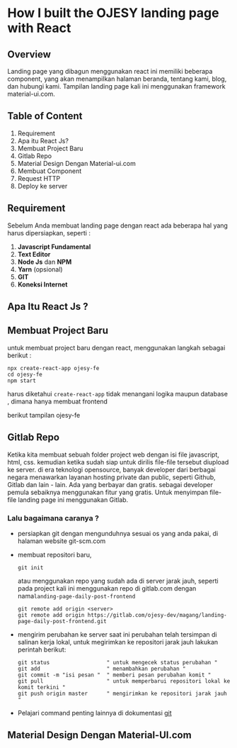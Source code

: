 # How I built the OJESY landing page with React

## Overview
Landing page yang dibagun menggunakan react ini memiliki beberapa component, yang akan menampilkan  halaman beranda, tentang kami, blog, dan hubungi kami. Tampilan landing page kali ini menggunakan framework material-ui.com.
## Table of Content 
1. Requirement
2. Apa itu React Js?
2. Membuat Project Baru
3. Gitlab Repo
3. Material Design Dengan Material-ui.com
4. Membuat Component
5. Request HTTP
6. Deploy ke server

## Requirement
Sebelum Anda membuat landing page dengan react ada beberapa hal yang harus dipersiapkan, seperti :

1. **Javascript Fundamental**
2. **Text Editor** 
3. **Node Js** dan **NPM**
4. **Yarn** (opsional)
5. **GIT**
6. **Koneksi Internet**

## Apa Itu React Js ?

## Membuat Project Baru 
untuk membuat project baru dengan react, menggunakan langkah sebagai berikut :

    npx create-react-app ojesy-fe
    cd ojesy-fe
    npm start

harus diketahui `create-react-app` tidak menangani logika maupun database , dimana hanya membuat frontend 

berikut tampilan ojesy-fe

## Gitlab Repo
Ketika kita membuat sebuah folder project web dengan isi file javascript, html, css. kemudian ketika sudah siap untuk dirilis file-file tersebut diupload ke server. di era teknologi opensource,  banyak developer dari berbagai negara menawarkan layanan hosting private dan public, seperti Github, Gitlab dan lain - lain. Ada yang berbayar dan gratis. sebagai developer pemula sebaiknya menggunakan fitur yang gratis. Untuk menyimpan file-file landing page ini menggunakan Gitlab.

### **Lalu bagaimana caranya ?**

* persiapkan git dengan mengunduhnya sesuai os yang anda pakai, di halaman website git-scm.com

* membuat repositori baru, 
    
    ``` 
    git init 
    ```

    atau menggunakan repo yang sudah ada di server jarak jauh, seperti pada project kali ini menggunakan repo di gitlab.com dengan nama`landing-page-daily-post-frontend`

    ```
    git remote add origin <server>
    git remote add origin https://gitlab.com/ojesy-dev/magang/landing-page-daily-post-frontend.git
    ```
* mengirim perubahan ke server
saat ini perubahan telah tersimpan di salinan kerja lokal, untuk megirimkan ke repositori jarak jauh lakukan perintah berikut:
    ```
    git status                  " untuk mengecek status perubahan "
    git add                     " menambahkan perubahan "
    git commit -m "isi pesan "  " memberi pesan perubahan komit "
    git pull                    " untuk memperbarui repositori lokal ke komit terkini "
    git push origin master      " mengirimkan ke repositori jarak jauh "
    ``` 
* Pelajari command penting lainnya di dokumentasi [git](https://git-scm.com/book/id/v1/Memulai-Git-Dasar-Git)

## Material Design Dengan Material-UI.com 









